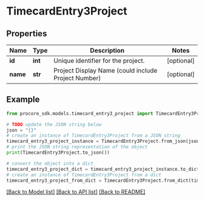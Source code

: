 # TimecardEntry3Project


## Properties

Name | Type | Description | Notes
------------ | ------------- | ------------- | -------------
**id** | **int** | Unique identifier for the project. | [optional] 
**name** | **str** | Project Display Name (could include Project Number) | [optional] 

## Example

```python
from procore_sdk.models.timecard_entry3_project import TimecardEntry3Project

# TODO update the JSON string below
json = "{}"
# create an instance of TimecardEntry3Project from a JSON string
timecard_entry3_project_instance = TimecardEntry3Project.from_json(json)
# print the JSON string representation of the object
print(TimecardEntry3Project.to_json())

# convert the object into a dict
timecard_entry3_project_dict = timecard_entry3_project_instance.to_dict()
# create an instance of TimecardEntry3Project from a dict
timecard_entry3_project_from_dict = TimecardEntry3Project.from_dict(timecard_entry3_project_dict)
```
[[Back to Model list]](../README.md#documentation-for-models) [[Back to API list]](../README.md#documentation-for-api-endpoints) [[Back to README]](../README.md)


